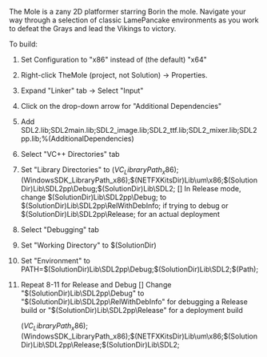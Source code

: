 The Mole is a zany 2D platformer starring Borin the mole. Navigate your way through a selection of classic LamePancake environments as you work to defeat the Grays and lead the Vikings to victory.


To build:
1.	Set Configuration to "x86" instead of (the default) "x64"
2.	Right-click TheMole (project, not Solution) -> Properties.
3.	Expand "Linker" tab -> Select "Input"
4.	Click on the drop-down arrow for "Additional Dependencies"
5.	Add SDL2.lib;SDL2main.lib;SDL2_image.lib;SDL2_ttf.lib;SDL2_mixer.lib;SDL2pp.lib;%(AdditionalDependencies)
6.	Select "VC++ Directories" tab
7.	Set "Library Directories" to $(VC_LibraryPath_x86);$(WindowsSDK_LibraryPath_x86);$(NETFXKitsDir)Lib\um\x86;$(SolutionDir)Lib\SDL2pp\Debug;$(SolutionDir)Lib\SDL2;
	[]	In Release mode, change $(SolutionDir)Lib\SDL2pp\Debug; to $(SolutionDir)Lib\SDL2pp\RelWithDebInfo; if trying to debug or $(SolutionDir)Lib\SDL2pp\Release; for an actual deployment
8.	Select "Debugging" tab
9.	Set "Working Directory" to $(SolutionDir)
10.	Set "Environment" to PATH=$(SolutionDir)Lib\SDL2pp\Debug;$(SolutionDir)Lib\SDL2;$(Path);
11.	Repeat 8-11 for Release and Debug
	[]	Change "$(SolutionDir)Lib\SDL2pp\Debug" to "$(SolutionDir)Lib\SDL2pp\RelWithDebInfo" for debugging a Release build or "$(SolutionDir)Lib\SDL2pp\Release" for a deployment build
    
    $(VC_LibraryPath_x86);$(WindowsSDK_LibraryPath_x86);$(NETFXKitsDir)Lib\um\x86;$(SolutionDir)Lib\SDL2pp\Release;$(SolutionDir)Lib\SDL2;